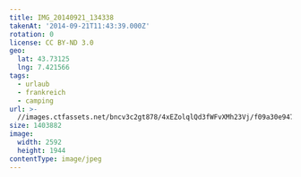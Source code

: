 ```yaml
---
title: IMG_20140921_134338
takenAt: '2014-09-21T11:43:39.000Z'
rotation: 0
license: CC BY-ND 3.0
geo:
  lat: 43.73125
  lng: 7.421566
tags:
  - urlaub
  - frankreich
  - camping
url: >-
  //images.ctfassets.net/bncv3c2gt878/4xEZolqlQd3fWFvXMh23Vj/f09a30e947e394ee5bdc5a79905d828a/img_20140921_134338_28278773406_o
size: 1403882
image:
  width: 2592
  height: 1944
contentType: image/jpeg
---
```



